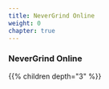 ```yaml
---
title: NeverGrind Online
weight: 0
chapter: true
---
```


### NeverGrind Online

{{% children depth="3" %}}